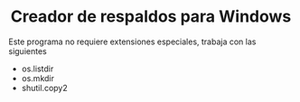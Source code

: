 <h1 align="center"> Creador de respaldos para Windows </h1>

<p>Este programa no requiere extensiones especiales, trabaja con las siguientes</p>
<ul>
    <li>os.listdir</li>
    <li>os.mkdir</li>
    <li>shutil.copy2</li>
</ul>